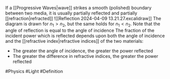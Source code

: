 If a [[Progressive Waves|wave]] strikes a smooth (polished) boundary between two media, it is usually partially reflected and partially [[refraction|refracted]]
![[Reflection 2024-04-09 13.21.27.excalidraw]]
The diagram is drawn for $n_{1}>n_{2}$, but the same holds for $n_{1}<n_{2}$. Note that the angle of reflection is equal to the angle of incidence
The fraction of the incident power which is reflected depends upon both the angle of incidence and the [[refractive index|refractive indices]] of the two materials:
- The greater the angle of incidence, the greater the power reflected
- The greater the difference in refractive indices, the greater the power reflected

#Physics #Light #Definition
